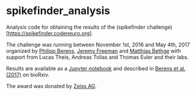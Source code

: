 # spikefinder_analysis

Analysis code for obtaining the results of the (spikefinder challenge)[https://spikefinder.codeneuro.org].

The challenge was running between November 1st, 2016 and May 4th, 2017 organized by [Philipp Berens](http://berenslab.org), [Jeremy Freeman](https://github.com/freeman-lab) and [Matthias Bethge](http://www.bethgelab.org) with support from Lucas Theis, Andreas Tolias and Thomas Euler and their labs.

Results are available as a [Jupyter notebook](https://github.com/berenslab/spikefinder_analysis/blob/master/PaperFigures.ipynb) and described in [Berens et al. (2017)](http://www.biorxiv.org/content/early/2017/08/18/177956) on bioRxiv.

The award was donated by [Zeiss AG](www.zeiss.com).


